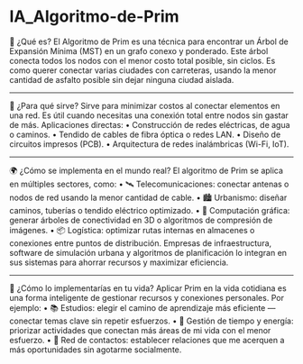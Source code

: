 # IA_Algoritmo-de-Prim
🌳 ¿Qué es?
El Algoritmo de Prim es una técnica para encontrar un Árbol de Expansión Mínima (MST) en un grafo conexo y ponderado.
Este árbol conecta todos los nodos con el menor costo total posible, sin ciclos.
Es como querer conectar varias ciudades con carreteras, usando la menor cantidad de asfalto posible sin dejar ninguna ciudad aislada.
________________________________________
🧰 ¿Para qué sirve?
Sirve para minimizar costos al conectar elementos en una red. Es útil cuando necesitas una conexión total entre nodos sin gastar de más.
Aplicaciones directas:
•	Construcción de redes eléctricas, de agua o caminos.
•	Tendido de cables de fibra óptica o redes LAN.
•	Diseño de circuitos impresos (PCB).
•	Arquitectura de redes inalámbricas (Wi-Fi, IoT).
________________________________________
🌍 ¿Cómo se implementa en el mundo real?
El algoritmo de Prim se aplica en múltiples sectores, como:
•	🛰️ Telecomunicaciones: conectar antenas o nodos de red usando la menor cantidad de cable.
•	🏙️ Urbanismo: diseñar caminos, tuberías o tendido eléctrico optimizado.
•	🧠 Computación gráfica: generar árboles de conectividad en 3D o algoritmos de compresión de imágenes.
•	📦 Logística: optimizar rutas internas en almacenes o conexiones entre puntos de distribución.
Empresas de infraestructura, software de simulación urbana y algoritmos de planificación lo integran en sus sistemas para ahorrar recursos y maximizar eficiencia.
________________________________________
🤔 ¿Cómo lo implementarías en tu vida?
Aplicar Prim en la vida cotidiana es una forma inteligente de gestionar recursos y conexiones personales. Por ejemplo:
•	📚 Estudios: elegir el camino de aprendizaje más eficiente — conectar temas clave sin repetir esfuerzos.
•	🧠 Gestión de tiempo y energía: priorizar actividades que conectan más áreas de mi vida con el menor esfuerzo.
•	📡 Red de contactos: establecer relaciones que me acerquen a más oportunidades sin agotarme socialmente.
